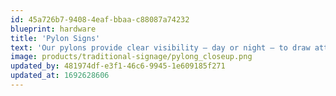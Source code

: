 ```yaml
---
id: 45a726b7-9408-4eaf-bbaa-c88087a74232
blueprint: hardware
title: 'Pylon Signs'
text: 'Our pylons provide clear visibility – day or night – to draw attention from afar and forge a strong first impression with visitors and customers.'
image: products/traditional-signage/pylong_closeup.png
updated_by: 481974df-e3f1-46c6-9945-1e609185f271
updated_at: 1692628606
---
```

